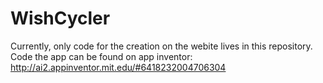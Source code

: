 # WishCycler

Currently, only code for the creation on the webite lives in this repository. Code the app can be found on app inventor:
http://ai2.appinventor.mit.edu/#6418232004706304
